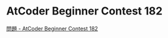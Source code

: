 AtCoder Beginner Contest 182
===

[問題 - AtCoder Beginner Contest 182](https://atcoder.jp/contests/abc182/tasks)
